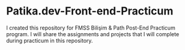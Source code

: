 # Patika.dev-Front-end-Practicum
 I created  this repository for FMSS Bilişim &amp; Path Post-End Practicum program.  I will share the assignments and projects that I will complete during practicum in this repository.
